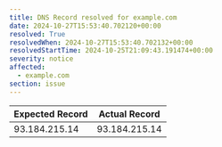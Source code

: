 ```yaml
---
title: DNS Record resolved for example.com
date: 2024-10-27T15:53:40.702120+00:00
resolved: True
resolvedWhen: 2024-10-27T15:53:40.702132+00:00
resolvedStartTime: 2024-10-25T21:09:43.191474+00:00
severity: notice
affected:
  - example.com
section: issue
---
```


| Expected Record  | Actual Record  |
|------------------|----------------|
| 93.184.215.14 | 93.184.215.14 |
